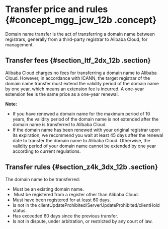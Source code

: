 # Transfer price and rules {#concept_mgg_jcw_12b .concept}

Domain name transfer is the act of transferring a domain name between registrars, generally from a third-party registrar to Alibaba Cloud, for management.

## Transfer fees {#section_ltf_2dx_12b .section}

Alibaba Cloud charges no fees for transferring a domain name to Alibaba Cloud. However, in accordance with ICANN, the target registrar of the domain name transfer must extend the validity period of the domain name by one year, which means an extension fee is incurred. A one-year extension fee is the same price as a one-year renewal.

**Note:** 

-   If you have renewed a domain name for the maximum period of 10 years, the validity period of the domain name is not extended after the domain name is transferred to Alibaba Cloud.
-   If the domain name has been renewed with your original registrar upon its expiration, we recommend you wait at least 45 days after the renewal date to transfer the domain name to Alibaba Cloud. Otherwise, the validity period of your domain name cannot be extended by one year according to current regulations.

## Transfer rules {#section_z4k_3dx_12b .section}

The domain name to be transferred:

-   Must be an existing domain name.
-    Must be registered from a register other than Alibaba Cloud.
-   Must have been registered for at least 60 days.
-   Is not in the clientUpdateProhibited/ServerUpdateProhibited/clientHold status.
-   Has exceeded 60 days since the previous transfer.
-   Is not in dispute, under arbitration, or restricted by any court of law.


